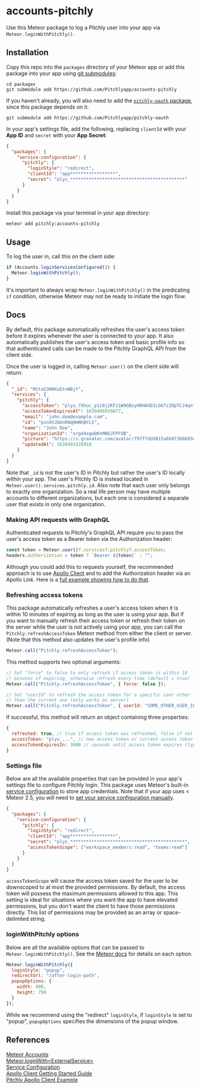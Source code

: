 # accounts-pitchly

Use this Meteor package to log a Pitchly user into your app via `Meteor.loginWithPitchly()`.

## Installation

Copy this repo into the `packages` directory of your Meteor app or add this package into your app using [git submodules](https://git-scm.com/book/en/v2/Git-Tools-Submodules):

```console
cd packages
git submodule add https://github.com/Pitchlyapp/accounts-pitchly
```

If you haven't already, you will also need to add the [`pitchly-oauth` package](https://github.com/Pitchlyapp/pitchly-oauth), since this package depends on it.

```console
git submodule add https://github.com/Pitchlyapp/pitchly-oauth
```

In your app's settings file, add the following, replacing `clientId` with your **App ID** and `secret` with your **App Secret**:

```json
{
  "packages": {
    "service-configuration": {
      "pitchly": {
        "loginStyle": "redirect",
        "clientId": "app*****************",
        "secret": "plys_*******************************************"
      }
    }
  }
}
```

Install this package via your terminal in your app directory:

```console
meteor add pitchly:accounts-pitchly
```

## Usage

To log the user in, call this on the client side:

```js
if (Accounts.loginServicesConfigured()) {
  Meteor.loginWithPitchly();
}
```

It's important to always wrap `Meteor.loginWithPitchly()` in the predicating `if` condition, otherwise Meteor may not be ready to initiate the login flow.

## Docs

By default, this package automatically refreshes the user's access token before it expires whenever the user is connected to your app. It also automatically publishes the user's access token and basic profile info so that authenticated calls can be made to the Pitchly GraphQL API from the client side.

Once the user is logged in, calling `Meteor.user()` on the client side will return:

```json
{
  "_id": "MztaG3HNXuEtnWBjY",
  "services": {
    "pitchly": {
      "accessToken": "plyu_7Xhuc_p1z0j2KFJ1W9GBoyHRHA4D1LG67z2DpTCJ4qn",
      "accessTokenExpiresAt": 1639496919877,
      "email": "john.doe@example.com",
      "id": "psnXhJbDnRNqHmNhBYL5",
      "name": "John Doe",
      "organizationId": "org44xgwQKnMNGJFPFdB",
      "picture": "https://s.gravatar.com/avatar/f97f7ddd815a6b07368693e189b163e7?s=480&d=identicon",
      "updatedAt": 1639493320918
    }
  }
}
```

Note that `_id` is not the user's ID in Pitchly but rather the user's ID locally within your app. The user's Pitchly ID is instead located in `Meteor.user().services.pitchly.id`. Also note that each user only belongs to exactly one organization. So a real life person may have multiple accounts to different organizations, but each one is considered a separate user that exists in only one organization.

### Making API requests with GraphQL

Authenticated requests to Pitchly's GraphQL API require you to pass the user's access token as a Bearer token via the Authorization header:

```js
const token = Meteor.user()?.services?.pitchly?.accessToken;
headers.authorization = token ? `Bearer ${token}` : "";
```

Although you could add this to requests yourself, the recommended approach is to use [Apollo Client](https://www.apollographql.com/docs/react/get-started/) and to add the Authorization header via an Apollo Link. Here is a [full example showing how to do that](https://gist.github.com/michaelcbrook/ae3a0b6c9aed7536460f188a2ff86cc1).

### Refreshing access tokens

This package automatically refreshes a user's access token when it is within 10 minutes of expiring as long as the user is using your app. But if you want to manually refresh their access token or refresh their token on the server while the user is _not_ actively using your app, you can call the `Pitchly.refreshAccessToken` Meteor method from either the client or server. (Note that this method also updates the user's profile info)

```js
Meteor.call("Pitchly.refreshAccessToken");
```

This method supports two optional arguments:

```js
// Set "force" to false to only refresh if access token is within 10
// minutes of expiring, otherwise refresh every time (default = true)
Meteor.call("Pitchly.refreshAccessToken", { force: false });

// Set "userId" to refresh the access token for a specific user other
// than the current one (only works on server)
Meteor.call("Pitchly.refreshAccessToken", { userId: "SOME_OTHER_USER_ID" });
```

If successful, this method will return an object containing three properties:

```js
{
  refreshed: true, // true if access token was refreshed, false if not
  accessToken: "plyu_...", // new access token or current access token if token was not refreshed
  accessTokenExpiresIn: 3600 // seconds until access token expires (typically one hour)
}
```

### Settings file

Below are all the available properties that can be provided in your app's settings file to configure Pitchly login. This package uses Meteor's built-in [service configuration](https://docs.meteor.com/api/accounts.html#service-configuration) to store app credentials. Note that if your app uses < Meteor 2.5, you will need to [set your service configuration manually](https://docs.meteor.com/api/accounts.html#service-configuration).

```json
{
  "packages": {
    "service-configuration": {
      "pitchly": {
        "loginStyle": "redirect",
        "clientId": "app*****************",
        "secret": "plys_*******************************************",
        "accessTokenScope": ["workspace_members:read", "teams:read"]
      }
    }
  }
}
```

`accessTokenScope` will cause the access token saved for the user to be downscoped to at most the provided permissions. By default, the access token will possess the maximum permissions allowed to this app. This setting is ideal for situations where you want the app to have elevated permissions, but you don't want the client to have those permissions directly. This list of permissions may be provided as an array or space-delimited string.

### loginWithPitchly options

Below are all the available options that can be passed to `Meteor.loginWithPitchly()`. See the [Meteor docs](https://docs.meteor.com/api/accounts.html#Meteor-loginWith%3CExternalService%3E) for details on each option.

```js
Meteor.loginWithPitchly({
  loginStyle: "popup",
  redirectUrl: "/after-login-path",
  popupOptions: {
    width: 800,
    height: 750
  }
});
```

While we recommend using the "redirect" `loginStyle`, if `loginStyle` is set to "popup", `popupOptions` specifies the dimensions of the popup window.

## References

[Meteor Accounts](https://docs.meteor.com/api/accounts.html)<br>
[Meteor.loginWith\<ExternalService\>](https://docs.meteor.com/api/accounts.html#Meteor-loginWith%3CExternalService%3E)<br>
[Service Configuration](https://docs.meteor.com/api/accounts.html#service-configuration)<br>
[Apollo Client Getting Started Guide](https://www.apollographql.com/docs/react/get-started/)<br>
[Pitchly Apollo Client Example](https://gist.github.com/michaelcbrook/ae3a0b6c9aed7536460f188a2ff86cc1)